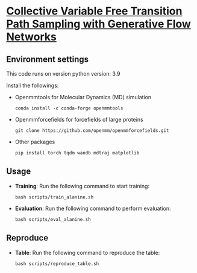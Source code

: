 # [Collective Variable Free Transition Path Sampling with Generative Flow Networks](https://arxiv.org/abs/2405.19961v2)

## Environment settings

This code runs on version python version: 3.9

Install the followings:

- Openmmtools for Molecular Dynamics (MD) simulation 
    ```
    conda install -c conda-forge openmmtools
    ```
- Openmmforcefields for forcefields of large proteins
    ```
    git clone https://github.com/openmm/openmmforcefields.git
    ```
- Other packages
    ```
    pip install torch tqdm wandb mdtraj matplotlib
    ```

## Usage

- **Training**: Run the following command to start training:
    ```
    bash scripts/train_alanine.sh
    ```

- **Evaluation**: Run the following command to perform evaluation:
    ```
    bash scripts/eval_alanine.sh
    ```

## Reproduce

- **Table**: Run the following command to reproduce the table:
    ```
    bash scripts/reproduce_table.sh
    ```
